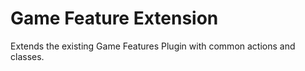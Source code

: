 # Game Feature Extension

Extends the existing Game Features Plugin with common actions and classes.
